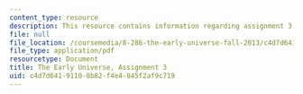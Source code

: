 ```yaml
---
content_type: resource
description: This resource contains information regarding assignment 3.
file: null
file_location: /coursemedia/8-286-the-early-universe-fall-2013/c4d7d64191100b82f4e4845f2af9c719_MIT8_286F13_ps3.pdf
file_type: application/pdf
resourcetype: Document
title: The Early Universe, Assignment 3
uid: c4d7d641-9110-0b82-f4e4-845f2af9c719
---
```

